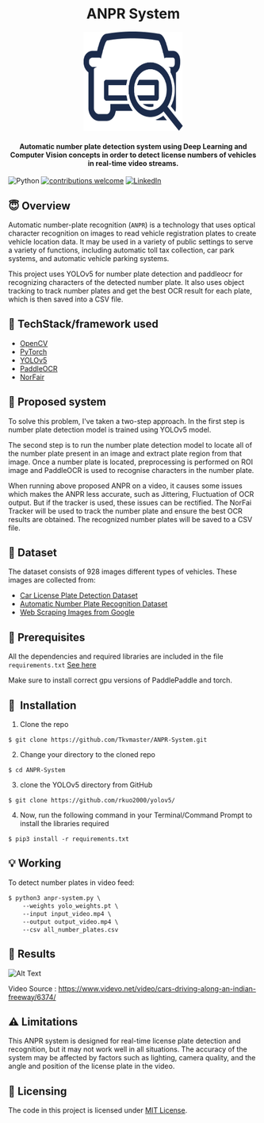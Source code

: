 <h1 align="center">ANPR System</h1>

<div align= "center"><img src="utility_files/anpr_logo.png" width="200" height="200"/>
  <h4>Automatic number plate detection system using Deep Learning and Computer Vision concepts in order to detect license numbers of vehicles in real-time video streams.</h4>
</div>


![Python](https://img.shields.io/badge/python-v3.8+-blue.svg)
[![contributions welcome](https://img.shields.io/badge/contributions-welcome-brightgreen.svg?style=flat)](https://github.com/Tkvmaster/ANPR-System/issues)
[![LinkedIn](https://img.shields.io/badge/-LinkedIn-black.svg?style=flat-square&logo=linkedin&colorB=555)](https://www.linkedin.com/in/tkvmaster/)

## :innocent: Overview
Automatic number-plate recognition (`ANPR`) is a technology that uses optical character recognition on images to read vehicle registration plates to create vehicle location data. It may be used in a variety of public settings to serve a variety of functions, including automatic toll tax collection, car park systems, and automatic vehicle parking systems.

This project uses YOLOv5 for number plate detection and paddleocr for recognizing characters of the detected number plate. It also uses object tracking to track number plates and get the best OCR result for each plate, which is then saved into a CSV file.

## :wrench: TechStack/framework used

- [OpenCV](https://opencv.org/)
- [PyTorch](https://pytorch.org/)
- [YOLOv5](https://github.com/rkuo2000/yolov5)
- [PaddleOCR](https://github.com/PaddlePaddle/PaddleOCR)
- [NorFair](https://tryolabs.github.io/norfair/2.1.1/)

## :page_with_curl: Proposed system
To solve this problem, I've taken a two-step approach. In the first step is number plate detection model is trained using YOLOv5 model.

The second step is to run the number plate detection model to locate all of the number plate present in an image and extract plate region from that image. Once a number plate is located, preprocessing is performed on ROI image and PaddleOCR is used to recognise characters in the number plate.

When running above proposed ANPR on a video, it causes some issues which makes the ANPR less accurate, such as Jittering, Fluctuation of OCR output. But if the tracker is used, these issues can be rectified.  The NorFai Tracker will be used to track the number plate and ensure the best OCR results are obtained. The recognized number plates will be saved to a CSV file.

## :file_folder: Dataset
The dataset consists of 928 images different types of vehicles.
These images are collected from:
 
- <a href="https://www.kaggle.com/datasets/andrewmvd/car-plate-detection">Car License Plate Detection Dataset</a>
- <a href="https://www.kaggle.com/datasets/andrewmvd/car-plate-detection">Automatic Number Plate Recognition Dataset</a>
- <a href="https://github.com/Tkvmaster/ANPR-System/blob/main/image_scrapping.ipynb">Web Scraping Images from Google</a>

## :key: Prerequisites

All the dependencies and required libraries are included in the file <code>requirements.txt</code> [See here](https://github.com/Tkvmaster/ANPR-System/blob/main/requirements.txt)

Make sure to install correct gpu versions of PaddlePaddle and torch.


## 🚀&nbsp; Installation
1. Clone the repo
```
$ git clone https://github.com/Tkvmaster/ANPR-System.git
```

2. Change your directory to the cloned repo 
```
$ cd ANPR-System
```

3. clone the YOLOv5 directory from GitHub
```
$ git clone https://github.com/rkuo2000/yolov5/
```


4. Now, run the following command in your Terminal/Command Prompt to install the libraries required
```
$ pip3 install -r requirements.txt
```

## :bulb: Working

To detect number plates in video feed: 
```
$ python3 anpr-system.py \
    --weights yolo_weights.pt \
    --input input_video.mp4 \
    --output output_video.mp4 \
    --csv all_number_plates.csv
```


## :key: Results

![Alt Text](utility_files/tracker_output.gif)



Video Source : https://www.videvo.net/video/cars-driving-along-an-indian-freeway/6374/

## :warning: Limitations
This ANPR system is designed for real-time license plate detection and recognition, but it may not work well in all situations. The accuracy of the system may be affected by factors such as lighting, camera quality, and the angle and position of the license plate in the video.

## :eyes: Licensing
The code in this project is licensed under [MIT License](LICENSE).